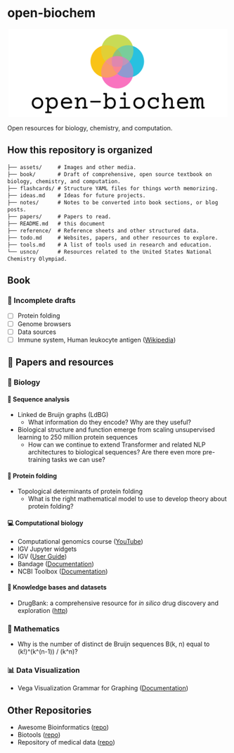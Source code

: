 # open-biochem

<p align="center">
  <img height="200px" alt="logo" src="./assets/logo.png">
</p>

Open resources for biology, chemistry, and computation.

## How this repository is organized
```
├── assets/     # Images and other media.
├── book/       # Draft of comprehensive, open source textbook on biology, chemistry, and computation.
├── flashcards/ # Structure YAML files for things worth memorizing.
├── ideas.md    # Ideas for future projects.
├── notes/      # Notes to be converted into book sections, or blog posts.
├── papers/     # Papers to read.
├── README.md   # this document
├── reference/  # Reference sheets and other structured data.
├── todo.md     # Websites, papers, and other resources to explore.
├── tools.md    # A list of tools used in research and education.
└── usnco/      # Resources related to the United States National Chemistry Olympiad.
```
## Book

### 📝 Incomplete drafts
* [ ] Protein folding
* [ ] Genome browsers
* [ ] Data sources
* [ ] Immune system, Human leukocyte antigen ([Wikipedia](https://en.wikipedia.org/wiki/Human_leukocyte_antigen))

## 📜 Papers and resources

### 🌺 Biology

#### 🧬  Sequence analysis
* Linked de Bruijn graphs (LdBG)
    * What information do they encode? Why are they useful?
* Biological structure and function emerge from scaling unsupervised learning to 250 million protein sequences
    * How can we continue to extend Transformer and related NLP architectures to biological sequences? Are there even more pre-training tasks we can use?

#### 🌌 Protein folding
* Topological determinants of protein folding
    * What is the right mathematical model to use to develop theory about protein folding?

#### 💻 Computational biology
* Computational genomics course ([YouTube](https://www.youtube.com/playlist?list=PLpPXw4zFa0uLMHwSZ7DMeLGjIUgo1IBbn))
* IGV Jupyter widgets
* IGV ([User Guide](https://software.broadinstitute.org/software/igv/UserGuide))
* Bandage ([Documentation](https://github.com/rrwick/Bandage/wiki))
* NCBI Toolbox ([Documentation](https://www.ncbi.nlm.nih.gov/IEB/ToolBox/index.cgi))

#### 🧠 Knowledge bases and datasets
* DrugBank: a comprehensive resource for _in silico_ drug discovery and exploration ([http](https://www.ncbi.nlm.nih.gov/pmc/articles/PMC1347430/pdf/gkj067.pdf))

### 🧭 Mathematics
* Why is the number of distinct de Bruijn sequences B(k, n) equal to (k!)^(k^(n-1)) / (k^n)?

### 📊 Data Visualization
* Vega Visualization Grammar for Graphing ([Documentation](https://vega.github.io))

## Other Repositories
* Awesome Bioinformatics ([repo](https://github.com/danielecook/Awesome-Bioinformatics))
* Biotools ([repo](https://github.com/jdidion/biotools))
* Repository of medical data ([repo](https://github.com/beamandrew/medical-data))
